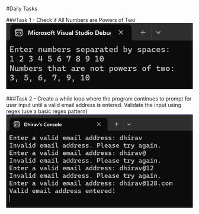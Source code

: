 #Daily Tasks

###Task 1 - Check if All Numbers are Powers of Two
![](./outputs/Task1.png)


###Task 2 - Create a while loop where the program continues to prompt for user input until a valid email address is entered. Validate the input using regex (use a basic regex pattern)
![](./outputs/Task2.png)

